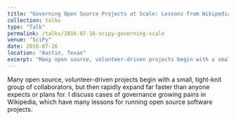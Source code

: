 ```yaml
---
title: "Governing Open Source Projects at Scale: Lessons from Wikipedia's Growing Pains"
collection: talks
type: "Talk"
permalink: /talks/2016-07-16-scipy-governing-scale
venue: "SciPy"
date: 2016-07-16
location: "Austin, Texas"
excerpt: "Many open source, volunteer-driven projects begin with a small, tight-knit group of collaborators, but then rapidly expand far faster than anyone expects or plans for. I discuss cases of governance growing pains in Wikipedia, which have many lessons for running open source software projects."
---
```


Many open source, volunteer-driven projects begin with a small, tight-knit group of collaborators, but then rapidly expand far faster than anyone expects or plans for. I discuss cases of governance growing pains in Wikipedia, which have many lessons for running open source software projects.
